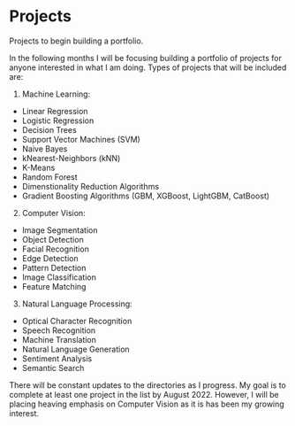 # Projects
Projects to begin building a portfolio. 

In the following months I will be focusing building a portfolio of projects for anyone interested in what I am doing. Types of projects that will be included are:

1. Machine Learning:
  - Linear Regression
  - Logistic Regression
  - Decision Trees
  - Support Vector Machines (SVM)
  - Naive Bayes
  - kNearest-Neighbors (kNN)
  - K-Means
  - Random Forest
  - Dimenstionality Reduction Algorithms
  - Gradient Boosting Algorithms (GBM, XGBoost, LightGBM, CatBoost)
2. Computer Vision:
  - Image Segmentation
  - Object Detection
  - Facial Recognition
  - Edge Detection
  - Pattern Detection
  - Image Classification
  - Feature Matching
3. Natural Language Processing:
  - Optical Character Recognition
  - Speech Recognition
  - Machine Translation
  - Natural Language Generation
  - Sentiment Analysis
  - Semantic Search
  

There will be constant updates to the directories as I progress. My goal is to complete at least one project in the list by August 2022. However, I will be placing heaving emphasis on Computer Vision as it is has been my growing interest.
